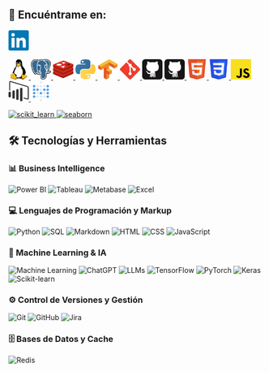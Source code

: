 ## 📩 Encuéntrame en: 

<a href="https://www.linkedin.com/in/swjohanagudelo" target="_blank" rel="noreferrer"> <img src="linkedin.svg" alt="linkedin" width="40" height="40"/> </a> 

<p align="left"> 
  
  <a href="https://www.linux.org/" target="_blank" rel="noreferrer"> <img src="linux.svg" alt="linux" width="40" height="40"/> </a> 
  <a href="https://www.postgresql.org" target="_blank" rel="noreferrer"> <img src="postgresql.svg" alt="postgresql" width="40" height="40"/> </a> 
    <a href="https://redis.io" target="_blank" rel="noreferrer"> <img src="redis.svg" alt="redis" width="40" height="40"/> </a> 
  <a href="https://www.python.org" target="_blank" rel="noreferrer"> <img src="python.svg" alt="python" width="40" height="40"/> </a> 
  <a href="https://www.tensorflow.org" target="_blank" rel="noreferrer"> <img src="tensorflow.svg" alt="tensorflow" width="40" height="40"/> </a> 
  <a href="https://git-scm.com" target="_blank" rel="noreferrer"> <img src="git.svg" alt="git" width="40" height="40"/> </a> 
  <a href="https://github.com/swjohan?tab=repositorieshttps://github.com/swjohan?tab=repositories" target="_blank" rel="noreferrer"> <img src="github.svg" alt="github" width="40" height="40"/> </a> 
  <a href="https://github.com" target="_blank" rel="noreferrer"> <img src="github.svg" alt="github" width="40" height="40"/> </a> 
  <a href="" target="_blank" rel="noreferrer"> <img src="html.svg" alt="html" width="40" height="40"/> </a> 
  <a href="" target="_blank" rel="noreferrer"> <img src="css.svg" alt="css" width="40" height="40"/> </a> 
  <a href="" target="_blank" rel="noreferrer"> <img src="javascript.svg" alt="javascript" width="40" height="40"/> </a> 
  <a href="https://www.microsoft.com/es-es/power-platform/products/power-bi" target="_blank" rel="noreferrer"> <img src="powerbi.svg" alt="powerbi" width="40" height="40"/> </a>
  <a href="https://www.metabase.com" target="_blank" rel="noreferrer"> <img src="metabase.svg" alt="metabase" width="40" height="40"/> </a> 
  
  <a href="https://scikit-learn.org/" target="_blank" rel="noreferrer"> <img src="https://upload.wikimedia.org/wikipedia/commons/0/05/Scikit_learn_logo_small.svg" alt="scikit_learn" width="40" height="40"/> </a> 
  <a href="https://seaborn.pydata.org/" target="_blank" rel="noreferrer"> <img src="https://seaborn.pydata.org/_images/logo-mark-lightbg.svg" alt="seaborn" width="40" height="40"/> </a> 
  
</p>


## 🛠️ Tecnologías y Herramientas

### 📊 Business Intelligence
![Power BI](https://img.shields.io/badge/Power%20BI-F2C811?style=for-the-badge&logo=powerbi&logoColor=black)
![Tableau](https://img.shields.io/badge/Tableau-E97627?style=for-the-badge&logo=tableau&logoColor=white)
![Metabase](https://img.shields.io/badge/Metabase-509EE3?style=for-the-badge&logo=metabase&logoColor=white)
![Excel](https://img.shields.io/badge/Excel-217346?style=for-the-badge&logo=microsoft-excel&logoColor=white)

### 💻 Lenguajes de Programación y Markup
![Python](https://img.shields.io/badge/Python-3776AB?style=for-the-badge&logo=python&logoColor=white)
![SQL](https://img.shields.io/badge/SQL-025E8C?style=for-the-badge&logo=postgresql&logoColor=white)
![Markdown](https://img.shields.io/badge/Markdown-000?style=for-the-badge&logo=markdown&logoColor=white)
![HTML](https://img.shields.io/badge/HTML5-E34F26?style=for-the-badge&logo=html5&logoColor=white)
![CSS](https://img.shields.io/badge/CSS3-1572B6?style=for-the-badge&logo=css3&logoColor=white)
![JavaScript](https://img.shields.io/badge/JavaScript-F7DF1E?style=for-the-badge&logo=javascript&logoColor=black)

### 🤖 Machine Learning & IA
![Machine Learning](https://img.shields.io/badge/Machine%20Learning-Expert-4B9CD3?style=for-the-badge)
![ChatGPT](https://img.shields.io/badge/ChatGPT-412991?style=for-the-badge&logo=openai&logoColor=white)
![LLMs](https://img.shields.io/badge/LLMs-AI%20Models-5A5A5A?style=for-the-badge&logo=openai&logoColor=white)
![TensorFlow](https://img.shields.io/badge/TensorFlow-FF6F00?style=for-the-badge&logo=tensorflow&logoColor=white)
![PyTorch](https://img.shields.io/badge/PyTorch-EE4C2C?style=for-the-badge&logo=pytorch&logoColor=white)
![Keras](https://img.shields.io/badge/Keras-D00000?style=for-the-badge&logo=keras&logoColor=white)
![Scikit-learn](https://img.shields.io/badge/Scikit--learn-F7931E?style=for-the-badge&logo=scikit-learn&logoColor=white)


### ⚙️ Control de Versiones y Gestión
![Git](https://img.shields.io/badge/Git-F05032?style=for-the-badge&logo=git&logoColor=white)
![GitHub](https://img.shields.io/badge/GitHub-000?style=for-the-badge&logo=github&logoColor=white)
![Jira](https://img.shields.io/badge/Jira-0052CC?style=for-the-badge&logo=jira&logoColor=white)

### 🗄️ Bases de Datos y Cache
![Redis](https://img.shields.io/badge/Redis-DC382D?style=for-the-badge&logo=redis&logoColor=white)
